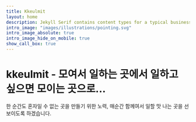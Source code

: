 ```yaml
---
title: Kkeulmit
layout: home
description: Jekyll Serif contains content types for a typical business website. The theme is fully responsive, blazing fast and artfully illustrated.
intro_image: "images/illustrations/pointing.svg"
intro_image_absolute: true
intro_image_hide_on_mobile: true
show_call_box: true
---
```


# kkeulmit - 모여서 일하는 곳에서 일하고 싶으면 모이는 곳으로...

한 순간도 혼자일 수 없는 곳을 만들기 위한 노력, 매순간 함께여서 일할 맛 나는 곳을 선보이도록 하겠습니다.